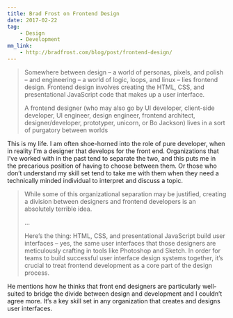 ```yaml
---
title: Brad Frost on Frontend Design
date: 2017-02-22
tag:
    - Design
    - Development
mm_link:
    - http://bradfrost.com/blog/post/frontend-design/
---
```

> Somewhere between design – a world of personas, pixels, and polish – and engineering – a world of logic, loops, and linux – lies frontend design. Frontend design involves creating the HTML, CSS, and presentational JavaScript code that makes up a user interface.
> 
> A frontend designer (who may also go by UI developer, client-side developer, UI engineer, design engineer, frontend architect, designer/developer, prototyper, unicorn, or Bo Jackson) lives in a sort of purgatory between worlds

This is my life. I am often shoe-horned into the role of pure developer, when in reality I’m a designer that develops for the front end. Organizations that I’ve worked with in the past tend to separate the two, and this puts me in the precarious position of having to choose between them. Or those who don’t understand my skill set tend to take me with them when they need a technically minded individual to interpret and discuss a topic.

> While some of this organizational separation may be justified, creating a division between designers and frontend developers is an absolutely terrible idea.
> 
> …
> 
> Here’s the thing: HTML, CSS, and presentational JavaScript build user interfaces – yes, the same user interfaces that those designers are meticulously crafting in tools like Photoshop and Sketch. In order for teams to build successful user interface design systems together, it’s crucial to treat frontend development as a core part of the design process.

He mentions how he thinks that front end designers are particularly well-suited to bridge the divide between design and development and I couldn’t agree more. It’s a key skill set in any organization that creates and designs user interfaces.